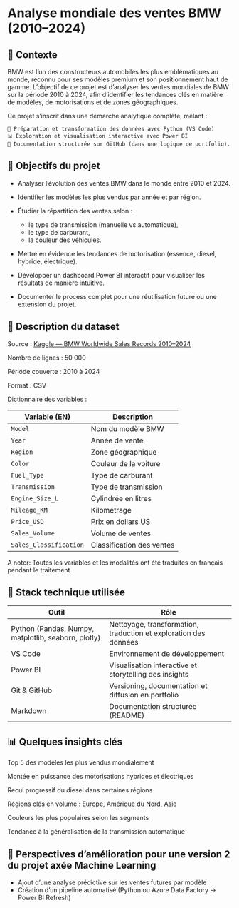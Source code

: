 # Analyse mondiale des ventes BMW (2010–2024)

## 📌 **Contexte**
BMW  est l’un des constructeurs automobiles les plus emblématiques au monde, reconnu pour ses modèles premium et son positionnement haut de gamme.
L’objectif de ce projet est d’analyser les ventes mondiales de BMW sur la période 2010 à 2024, afin d’identifier les tendances clés en matière de modèles, de motorisations et de zones géographiques.

Ce projet s’inscrit dans une démarche analytique complète, mêlant :

    🐍 Préparation et transformation des données avec Python (VS Code)
    📊 Exploration et visualisation interactive avec Power BI
    📂 Documentation structurée sur GitHub (dans une logique de portfolio).

## 🎯 **Objectifs du projet**

- Analyser l’évolution des ventes BMW dans le monde entre 2010 et 2024.
- Identifier les modèles les plus vendus par année et par région.
- Étudier la répartition des ventes selon :

    - le type de transmission (manuelle vs automatique),
    - le type de carburant,
    - la couleur des véhicules.

- Mettre en évidence les tendances de motorisation (essence, diesel, hybride, électrique).
- Développer un dashboard Power BI interactif pour visualiser les résultats de manière intuitive.
- Documenter le process complet pour une réutilisation future ou une extension du projet.

## 🧾 **Description du dataset**

Source : [Kaggle — BMW Worldwide Sales Records 2010–2024](https://www.kaggle.com/datasets/ahmadrazakashif/bmw-worldwide-sales-records-20102024)

Nombre de lignes : 50 000

Période couverte : 2010 à 2024

Format : CSV

Dictionnaire des variables :


| Variable (EN)             | Description                  
|---------------------------|-----------------------------
| `Model`                   | Nom du modèle BMW             
| `Year`                    | Année de vente                
| `Region`                  | Zone géographique           
| `Color`                   | Couleur de la voiture        
| `Fuel_Type`               | Type de carburant            
| `Transmission`            | Type de transmission         
| `Engine_Size_L`           | Cylindrée en litres           
| `Mileage_KM`              | Kilométrage                    
| `Price_USD`               | Prix en dollars US            
| `Sales_Volume`            | Volume de ventes              
| `Sales_Classification`    | Classification des ventes    

A noter: Toutes les variables et les modalités ont été traduites en français pendant le traitement

## 🧰 **Stack technique utilisée**

|Outil                          |Rôle
|-------------------------------|-----------------------------
|Python (Pandas, Numpy, matplotlib, seaborn, plotly) |Nettoyage, transformation, traduction et exploration des données
|VS Code	                    |Environnement de développement
|Power BI	                    |Visualisation interactive et storytelling des insights
|Git & GitHub	                |Versioning, documentation et diffusion en portfolio
|Markdown	                    |Documentation structurée (README)

## 📊 **Quelques insights clés**

Top 5 des modèles les plus vendus mondialement

Montée en puissance des motorisations hybrides et électriques

Recul progressif du diesel dans certaines régions

Régions clés en volume : Europe, Amérique du Nord, Asie

Couleurs les plus populaires selon les segments

Tendance à la généralisation de la transmission automatique

## 📌 **Perspectives d’amélioration pour une version 2 du projet axée Machine Learning**

- Ajout d’une analyse prédictive sur les ventes futures par modèle 
- Création d’un pipeline automatisé (Python ou Azure Data Factory → Power BI Refresh)